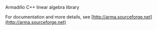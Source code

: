 Armadillo C++ linear algebra library

For documentation and more details,
see [http://arma.sourceforge.net](http://arma.sourceforge.net)

